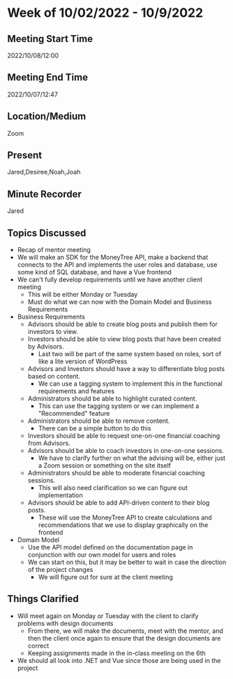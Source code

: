 
# Week of 10/02/2022 - 10/9/2022

## Meeting Start Time
2022/10/08/12:00
## Meeting End Time
2022/10/07/12:47

## Location/Medium

Zoom

## Present

Jared,Desiree,Noah,Joah

## Minute Recorder

Jared

## Topics Discussed
* Recap of mentor meeting
* We will make an SDK for the MoneyTree API, make a backend that connects to the API and implements the user roles and database, use some kind of SQL database, and have a Vue frontend
* We can't fully develop requirements until we have another client meeting
	* This will be either Monday or Tuesday
	* Must do what we can now with the Domain Model and Business Requirements
* Business Requirements
	* Advisors should be able to create blog posts and publish them for investors to view.
	* Investors should be able to view blog posts that have been created by Advisors.
		* Last two will be part of the same system based on roles, sort of like a lite version of WordPress
	* Advisors and Investors should have a way to differentiate blog posts based on content.
		* We can use a tagging system to implement this in the functional requirements and features
	* Administrators should be able to highlight curated content.
		* This can use the tagging system or we can implement a "Recommended" feature
	* Administrators should be able to remove content.
		* There can be a simple button to do this
	* Investors should be able to request one-on-one financial coaching from Advisors.
	* Advisors should be able to coach investors in one-on-one sessions.
		* We have to clarify further on what the advising will be, either just a Zoom session or something on the site itself
	* Administrators should be able to moderate financial coaching sessions.
		* This will also need clarification so we can figure out implementation
	* Advisors should be able to add API-driven content to their blog posts.
		* These will use the MoneyTree API to create calculations and recommendations that we use to display graphically on the frontend
* Domain Model
	* Use the API model defined on the documentation page in conjunction with our own model for users and roles
	* We can start on this, but it may be better to wait in case the direction of the project changes
		* We will figure out for sure at the client meeting


## Things Clarified
* Will meet again on Monday or Tuesday with the client to clarify problems with design documents
	*	From there, we will make the documents, meet with the mentor, and then the client once again to ensure that the design documents are correct
	*	Keeping assignments made in the in-class meeting on the 6th
*	We should all look into .NET and Vue since those are being used in the project 